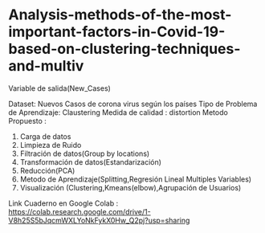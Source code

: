 # Analysis-methods-of-the-most-important-factors-in-Covid-19-based-on-clustering-techniques-and-multiv
Variable de salida(New_Cases)


Dataset: Nuevos Casos de corona virus según los países 
Tipo de Problema de Aprendizaje: Claustering
Medida de calidad : distortion
Metodo Propuesto : 

1. Carga de datos 
2. Limpieza de Ruido
3. Filtración de datos(Group by locations)
4. Transformación de datos(Estandarización)
5. Reducción(PCA)<br>
6. Metodo de Aprendizaje(Splitting,Regresión Lineal Multiples Variables)
7. Visualización (Clustering,Kmeans(elbow),Agrupación de Usuarios) 



Link  Cuaderno  en Google Colab : https://colab.research.google.com/drive/1-V8h25S5bJqcmWXLYoNkFykX0Hw_Q2pj?usp=sharing
